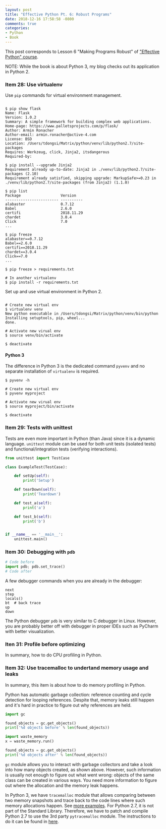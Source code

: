 ```yaml
---
layout: post
title: "Effective Python Pt. 6: Robust Programs"
date: 2018-12-16 17:58:58 -0800
comments: true
categories: 
- Python
- Book
---
```


This post corresponds to Lesson 6 "Making Programs Robust" of ["Effective Python" course](https://www.safaribooksonline.com/videos/effective-python/9780134175249).

NOTE: While the book is about Python 3, my blog checks out its application in Python 2. 

<!--more-->

### Item 28: Use virtualenv

Use `pip` commands for virtual environment management.

``` plain

$ pip show flask
Name: Flask
Version: 1.0.2
Summary: A simple framework for building complex web applications.
Home-page: https://www.palletsprojects.com/p/flask/
Author: Armin Ronacher
Author-email: armin.ronacher@active-4.com
License: BSD
Location: /Users/tdongsi/Matrix/python/venv/lib/python2.7/site-packages
Requires: Werkzeug, click, Jinja2, itsdangerous
Required-by:

$ pip install --upgrade Jinja2
Requirement already up-to-date: Jinja2 in ./venv/lib/python2.7/site-packages (2.10)
Requirement already satisfied, skipping upgrade: MarkupSafe>=0.23 in ./venv/lib/python2.7/site-packages (from Jinja2) (1.1.0)

$ pip list
Package                  Version
------------------------ ----------
alabaster                0.7.12
Babel                    2.6.0
certifi                  2018.11.29
chardet                  3.0.4
Click                    7.0
...

$ pip freeze
alabaster==0.7.12
Babel==2.6.0
certifi==2018.11.29
chardet==3.0.4
Click==7.0
...

$ pip freeze > requirements.txt

# In another virtualenv
$ pip install -r requirements.txt
```

Set up and use virtual environment in Python 2.

``` plain

# Create new virtual env
$ virtualenv venv
New python executable in /Users/tdongsi/Matrix/python/venv/bin/python
Installing setuptools, pip, wheel...
done.

# Activate new virual env
$ source venv/bin/activate

$ deactivate
```

#### Python 3

The difference in Python 3 is the dedicated command `pyvenv` and no separate installation of `virtualenv` is required.

``` plain virtualenv in Python 3
$ pyvenv -h

# Create new virtual env
$ pyvenv myproject

# Activate new virual env
$ source myproject/bin/activate

$ deactivate
```

### Item 29: Tests with unittest

Tests are even more important in Python (than Java) since it is a dynamic language.
`unittest` module can be used for both unit tests (isolated tests) and functional/integration tests (verifying interactions).

``` python unittest examples
from unittest import TestCase

class ExampleTest(TestCase):

    def setUp(self):
        print('Setup')

    def tearDown(self):
        print('Teardown')

    def test_a(self):
        print('a')

    def test_b(self):
        print('b')


if __name__ == '__main__':
    unittest.main()
```

### Item 30: Debugging with `pdb`

``` python Use debugger
# Code before
import pdb; pdb.set_trace()
# Code after
```

A few debugger commands when you are already in the debugger:

``` plain
next
step
locals()
bt  # back trace
up
down
```

The Python debugger `pdb` is very similar to C debugger in Linux.
However, you are probably better off with debugger in proper IDEs such as PyCharm with better visualization.

### Iten 31: Profile before optimizing

In summary, how to do CPU profiling in Python.

### Item 32: Use tracemalloc to undertand memory usage and leaks

In summary, this item is about how to do memory profiling in Python.

Python has automatic garbage collection: reference counting and cycle detection for looping references.
Despite that, memory leaks still happen and it's hard in practice to figure out why references are held.

``` python gc module
import gc

found_objects = gc.get_objects()
print('%d objects before' % len(found_objects))

import waste_memory
x = waste_memory.run()

found_objects = gc.get_objects()
print('%d objects after' % len(found_objects))
```

`gc` module allows you to interact with garbage collectors and take a look into how many objects created, as shown above.
However, such information is usually not enough to figure out what went wrong: objects of the same class can be created in various ways.
You need more information to figure out where the allocation and the memory leak happens.

In Python 3, we have `tracemalloc` module that allows comparing between two memory snapshots and trace back to the code lines where such memory allocations happen. 
See [more examples](https://pytracemalloc.readthedocs.io/examples.html).
For Python 2.7, it is not part of the Standard Library.
Therefore, we have to patch and compile Python 2.7 to use the 3rd party `pytracemalloc` module.
The instructions to do it can be found in [here](http://carsonip.me/posts/debugging-memory-usage-python-tracemalloc/).
